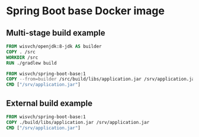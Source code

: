 # Spring Boot base Docker image

## Multi-stage build example
```Dockerfile
FROM wisvch/openjdk:8-jdk AS builder
COPY . /src
WORKDIR /src
RUN ./gradlew build

FROM wisvch/spring-boot-base:1
COPY --from=builder /src/build/libs/application.jar /srv/application.jar
CMD ["/srv/application.jar"]
```

## External build example
```Dockerfile
FROM wisvch/spring-boot-base:1
COPY ./build/libs/application.jar /srv/application.jar
CMD ["/srv/application.jar"]
```
